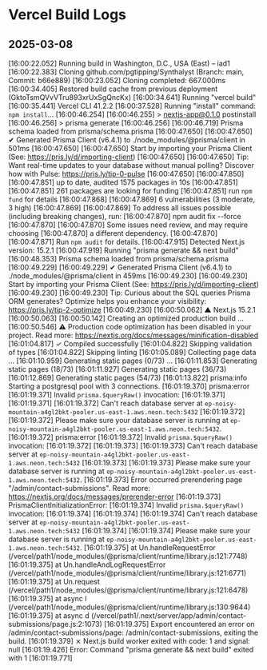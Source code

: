 # Vercel Build Logs

## 2025-03-08

[16:00:22.052] Running build in Washington, D.C., USA (East) – iad1
[16:00:22.383] Cloning github.com/pgtipping/Synthalyst (Branch: main, Commit: b66e889)
[16:00:23.052] Cloning completed: 667.000ms
[16:00:34.405] Restored build cache from previous deployment (GktoTsmQVvVTru893xrUxSgQncKx)
[16:00:34.641] Running "vercel build"
[16:00:35.441] Vercel CLI 41.2.2
[16:00:37.528] Running "install" command: `npm install`...
[16:00:46.254]
[16:00:46.255] > nextjs-app@0.1.0 postinstall
[16:00:46.256] > prisma generate
[16:00:46.256]
[16:00:46.719] Prisma schema loaded from prisma/schema.prisma
[16:00:47.650]
[16:00:47.650] ✔ Generated Prisma Client (v6.4.1) to ./node_modules/@prisma/client in 501ms
[16:00:47.650]
[16:00:47.650] Start by importing your Prisma Client (See: https://pris.ly/d/importing-client)
[16:00:47.650]
[16:00:47.650] Tip: Want real-time updates to your database without manual polling? Discover how with Pulse: https://pris.ly/tip-0-pulse
[16:00:47.650]
[16:00:47.850]
[16:00:47.851] up to date, audited 1575 packages in 10s
[16:00:47.851]
[16:00:47.851] 261 packages are looking for funding
[16:00:47.851] run `npm fund` for details
[16:00:47.868]
[16:00:47.869] 6 vulnerabilities (3 moderate, 3 high)
[16:00:47.869]
[16:00:47.869] To address all issues possible (including breaking changes), run:
[16:00:47.870] npm audit fix --force
[16:00:47.870]
[16:00:47.870] Some issues need review, and may require choosing
[16:00:47.870] a different dependency.
[16:00:47.870]
[16:00:47.871] Run `npm audit` for details.
[16:00:47.915] Detected Next.js version: 15.2.1
[16:00:47.919] Running "prisma generate && next build"
[16:00:48.353] Prisma schema loaded from prisma/schema.prisma
[16:00:49.229]
[16:00:49.229] ✔ Generated Prisma Client (v6.4.1) to ./node_modules/@prisma/client in 459ms
[16:00:49.230]
[16:00:49.230] Start by importing your Prisma Client (See: https://pris.ly/d/importing-client)
[16:00:49.230]
[16:00:49.230] Tip: Curious about the SQL queries Prisma ORM generates? Optimize helps you enhance your visibility: https://pris.ly/tip-2-optimize
[16:00:49.230]
[16:00:50.062] ▲ Next.js 15.2.1
[16:00:50.063]
[16:00:50.142] Creating an optimized production build ...
[16:00:50.546] ⚠ Production code optimization has been disabled in your project. Read more: https://nextjs.org/docs/messages/minification-disabled
[16:01:04.817] ✓ Compiled successfully
[16:01:04.822] Skipping validation of types
[16:01:04.822] Skipping linting
[16:01:05.089] Collecting page data ...
[16:01:10.959] Generating static pages (0/73) ...
[16:01:11.853] Generating static pages (18/73)
[16:01:11.927] Generating static pages (36/73)
[16:01:12.869] Generating static pages (54/73)
[16:01:13.822] prisma:info Starting a postgresql pool with 3 connections.
[16:01:19.370] prisma:error
[16:01:19.371] Invalid `prisma.$queryRaw()` invocation:
[16:01:19.371]
[16:01:19.371]
[16:01:19.372] Can't reach database server at `ep-noisy-mountain-a4gl2bkt-pooler.us-east-1.aws.neon.tech:5432`
[16:01:19.372]
[16:01:19.372] Please make sure your database server is running at `ep-noisy-mountain-a4gl2bkt-pooler.us-east-1.aws.neon.tech:5432`.
[16:01:19.372] prisma:error
[16:01:19.372] Invalid `prisma.$queryRaw()` invocation:
[16:01:19.372]
[16:01:19.373]
[16:01:19.373] Can't reach database server at `ep-noisy-mountain-a4gl2bkt-pooler.us-east-1.aws.neon.tech:5432`
[16:01:19.373]
[16:01:19.373] Please make sure your database server is running at `ep-noisy-mountain-a4gl2bkt-pooler.us-east-1.aws.neon.tech:5432`.
[16:01:19.373] Error occurred prerendering page "/admin/contact-submissions". Read more: https://nextjs.org/docs/messages/prerender-error
[16:01:19.373] PrismaClientInitializationError:
[16:01:19.374] Invalid `prisma.$queryRaw()` invocation:
[16:01:19.374]
[16:01:19.374]
[16:01:19.374] Can't reach database server at `ep-noisy-mountain-a4gl2bkt-pooler.us-east-1.aws.neon.tech:5432`
[16:01:19.374]
[16:01:19.374] Please make sure your database server is running at `ep-noisy-mountain-a4gl2bkt-pooler.us-east-1.aws.neon.tech:5432`.
[16:01:19.375] at Un.handleRequestError (/vercel/path1/node_modules/@prisma/client/runtime/library.js:121:7748)
[16:01:19.375] at Un.handleAndLogRequestError (/vercel/path1/node_modules/@prisma/client/runtime/library.js:121:6771)
[16:01:19.375] at Un.request (/vercel/path1/node_modules/@prisma/client/runtime/library.js:121:6478)
[16:01:19.375] at async l (/vercel/path1/node_modules/@prisma/client/runtime/library.js:130:9644)
[16:01:19.375] at async d (/vercel/path1/.next/server/app/admin/contact-submissions/page.js:2:1073)
[16:01:19.375] Export encountered an error on /admin/contact-submissions/page: /admin/contact-submissions, exiting the build.
[16:01:19.379] ⨯ Next.js build worker exited with code: 1 and signal: null
[16:01:19.426] Error: Command "prisma generate && next build" exited with 1
[16:01:19.771]
